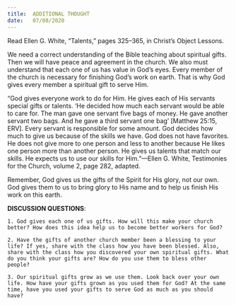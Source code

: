 ```yaml
---
title:  ADDITIONAL THOUGHT
date:   07/08/2020
---
```


Read Ellen G. White, “Talents,” pages 325–365, in Christ’s Object Lessons.

We need a correct understanding of the Bible teaching about spiritual gifts. Then we will have peace and agreement in the church. We also must understand that each one of us has value in God’s eyes. Every member of the church is necessary for finishing God’s work on earth. That is why God gives every member a spiritual gift to serve Him.

“God gives everyone work to do for Him. He gives each of His servants special gifts or talents. ‘He decided how much each servant would be able to care for. The man gave one servant five bags of money. He gave another servant two bags. And he gave a third servant one bag’ [Matthew 25:15, ERV]. Every servant is responsible for some amount. God decides how much to give us because of the skills we have. God does not have favorites. He does not give more to one person and less to another because He likes one person more than another person. He gives us talents that match our skills. He expects us to use our skills for Him.”—Ellen G. White, Testimonies for the Church, volume 2, page 282, adapted.

Remember, God gives us the gifts of the Spirit for His glory, not our own. God gives them to us to bring glory to His name and to help us finish His work on this earth.

**DISCUSSION QUESTIONS**:

`1. God gives each one of us gifts. How will this make your church better? How does this idea help us to become better workers for God?`

`2. Have the gifts of another church member been a blessing to your life? If yes, share with the class how you have been blessed. Also, share with the class how you discovered your own spiritual gifts. What do you think your gifts are? How do you use them to bless other people?`

`3. Our spiritual gifts grow as we use them. Look back over your own life. How have your gifts grown as you used them for God? At the same time, have you used your gifts to serve God as much as you should have?`
